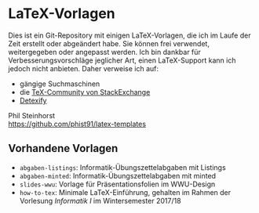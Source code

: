 # LaTeX-Vorlagen

Dies ist ein Git-Repository mit einigen LaTeX-Vorlagen, die ich im Laufe der Zeit erstellt oder abgeändert habe.
Sie können frei verwendet, weitergegeben oder angepasst werden.
Ich bin dankbar für Verbesserungsvorschläge jeglicher Art, einen LaTeX-Support kann ich jedoch nicht anbieten.
Daher verweise ich auf:

* gängige Suchmaschinen
* die [TeX-Community von StackExchange](https://tex.stackexchange.com/)
* [Detexify](http://detexify.kirelabs.org/classify.html)

Phil Steinhorst <br/>
https://github.com/phist91/latex-templates


## Vorhandene Vorlagen
* `abgaben-listings`: Informatik-Übungszettelabgaben mit Listings
* `abgaben-minted`: Informatik-Übungszettelabgaben mit minted
* `slides-wwu`: Vorlage für Präsentationsfolien im WWU-Design
* `how-to-tex`: Minimale LaTeX-Einführung, gehalten im Rahmen der Vorlesung *Informatik I* im Wintersemester 2017/18
